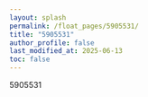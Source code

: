```yaml
---
layout: splash
permalink: /float_pages/5905531/
title: "5905531"
author_profile: false
last_modified_at: 2025-06-13
toc: false
---
```

 
5905531
